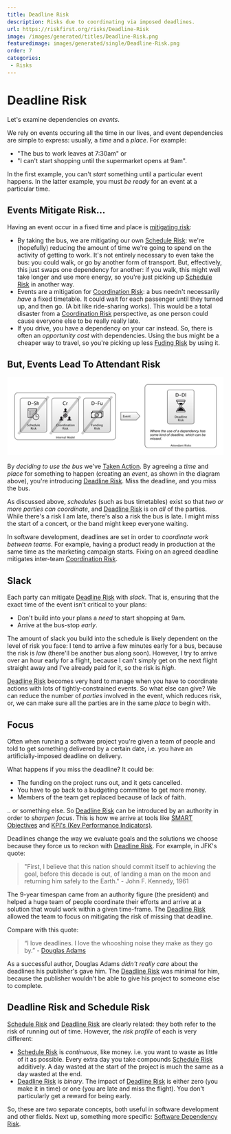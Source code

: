 ```yaml
---
title: Deadline Risk
description: Risks due to coordinating via imposed deadlines.
url: https://riskfirst.org/risks/Deadline-Risk
image: /images/generated/titles/Deadline-Risk.png
featuredimage: images/generated/single/Deadline-Risk.png
order: 7
categories:
 - Risks
---
```


# Deadline Risk

Let's examine dependencies on _events_.  

We rely on events occuring all the time in our lives, and event dependencies are simple to express: usually, a _time_ and a _place_.   For example:

- "The bus to work leaves at 7:30am" or 
- "I can't start shopping until the supermarket opens at 9am".

In the first example, you can't _start_ something until a particular event happens.  In the latter example, you must _be ready_ for an event at a particular time.

## Events Mitigate Risk...

Having an event occur in a fixed time and place is [mitigating risk](../thinking/Glossary.md#Mitigated-Risk):

- By taking the bus, we are mitigating our own [Schedule Risk](Scarcity-Risk.md#schedule-risk):  we're (hopefully) reducing the amount of time we're going to spend on the activity of getting to work.  It's not entirely necessary to even take the bus:  you could walk, or go by another form of transport.  But, effectively, this just swaps one dependency for another:  if you walk, this might well take longer and use more energy, so you're just picking up [Schedule Risk](Scarcity-Risk.md#schedule-risk) in another way.
- Events are a mitigation for [Coordination Risk](Coordination-Risk.md): a bus needn't necessarily _have_ a fixed timetable. It could wait for each passenger until they turned up, and then go.  (A bit like ride-sharing works).  This would be a total disaster from a [Coordination Risk](Coordination-Risk.md) perspective, as one person could cause everyone else to be really really late.  
-  If you drive, you have a dependency on your car instead.  So, there is often an _opportunity cost_ with dependencies.  Using the bus might be a cheaper way to travel, so you're picking up less [Fuding Risk](Scarcity-Risk.md#funding-risk) by using it.

## But, Events Lead To Attendant Risk

![Action Diagram showing risks mitigated by having an _event_](/images/generated/risks/deadline/dependency-risk-event.png)

By _deciding to use the bus_ we've [Taken Action](../thinking/Glossary.md#Taking-Action).  By agreeing a _time_ and _place_ for something to happen (creating an _event_, as shown in the diagram above), you're introducing [Deadline Risk](Deadline-Risk.md).  Miss the deadline, and you miss the bus.

As discussed above, _schedules_ (such as bus timetables) exist so that _two or more parties can coordinate_<!-- tweet-end -->, and [Deadline Risk](Deadline-Risk.md) is on _all_ of the parties.  While there's a risk I am late, there's also a risk the bus is late.  I might miss the start of a concert, or the band might keep everyone waiting.

In software development, deadlines are set in order to _coordinate work between teams_.  For example, having a product ready in production at the same time as the marketing campaign starts.  Fixing on an agreed deadline mitigates inter-team [Coordination Risk](Coordination-Risk.md).


## Slack

Each party can mitigate [Deadline Risk](Deadline-Risk.md) with _slack_.  That is, ensuring that the exact time of the event isn't critical to your plans:   

 - Don't build into your plans a _need_ to start shopping at 9am.
 - Arrive at the bus-stop _early_.

The amount of slack you build into the schedule is likely dependent on the level of risk you face:  I tend to arrive a few minutes early for a bus, because the risk is _low_ (there'll be another bus along soon).  However, I try to arrive over an hour early for a flight, because I can't simply get on the next flight straight away and I've already paid for it, so the risk is _high_.
 
[Deadline Risk](Deadline-Risk.md) becomes very hard to manage when you have to coordinate actions with lots of tightly-constrained events.  So what else can give?  We can reduce the number of _parties_ involved in the event, which reduces risk, or, we can make sure all the parties are in the same _place_ to begin with.  

## Focus

Often when running a software project you're given a team of people and told to get something delivered by a certain date, i.e. you have an artificially-imposed deadline on delivery.

What happens if you miss the deadline?  It could be:

 - The funding on the project runs out, and it gets cancelled.
 - You have to go back to a budgeting committee to get more money.
 - Members of the team get replaced because of lack of faith.
 
.. or something else.  So [Deadline Risk](Deadline-Risk.md) can be introduced by an authority in order to _sharpen focus_.  This is how we arrive at tools like [SMART Objectives](https://en.wikipedia.org/wiki/SMART_criteria) and [KPI's (Key Performance Indicators)](https://en.wikipedia.org/wiki/Performance_indicator).  

Deadlines change the way we evaluate goals and the solutions we choose because they force us to reckon with [Deadline Risk](Deadline-Risk.md).  For example, in JFK's quote:

> "First, I believe that this nation should commit itself to achieving the goal, before this decade is out, of landing a man on the moon and returning him safely to the Earth." -  John F. Kennedy, 1961

The 9-year timespan came from an authority figure (the president) and helped a huge team of people coordinate their efforts and arrive at a solution that would work within a given time-frame.  The [Deadline Risk](Deadline-Risk.md) allowed the team to focus on mitigating the risk of missing that deadline.

Compare with this quote:  

> “I love deadlines. I love the whooshing noise they make as they go by.” - [Douglas Adams](https://en.wikipedia.org/wiki/Douglas_Adams)

As a successful author, Douglas Adams _didn't really care_ about the deadlines his publisher's gave him.  The [Deadline Risk](Deadline-Risk.md) was minimal for him, because the publisher wouldn't be able to give his project to someone else to complete. 

## Deadline Risk and Schedule Risk

[Schedule Risk](Scarcity-Risk.md#schedule-risk) and [Deadline Risk](Deadline-Risk.md) are clearly related: they both refer to the risk of running out of time.  However, the _risk profile_ of each is very different:

 - [Schedule Risk](Scarcity-Risk.md#schedule-risk) is _continuous_, like money.  i.e. you want to waste as little of it as possible.  Every extra day you take compounds [Schedule Risk](Scarcity-Risk.md#schedule-risk) additively. A day wasted at the start of the project is much the same as a day wasted at the end.
 - [Deadline Risk](Deadline-Risk.md) is _binary_.  The impact of [Deadline Risk](Deadline-Risk.md) is either zero (you make it in time) or one (you are late and miss the flight).  You don't particularly get a reward for being early.
 
So, these are two separate concepts, both useful in software development and other fields.   Next up, something more specific: [Software Dependency Risk](Software-Dependency-Risk.md).
 
 



